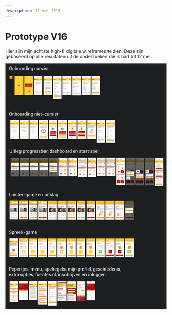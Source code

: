 ```yaml
---
description: 12 mei 2019
---
```


# Prototype V16

Hier zijn mijn achtste high-fi digitale wireframes te zien. Deze zijn gebaseerd op alle resultaten uit de onderzoeken die ik had tot 12 mei.

![](../../.gitbook/assets/schermafbeelding-2019-05-18-om-20.44.19.png)

